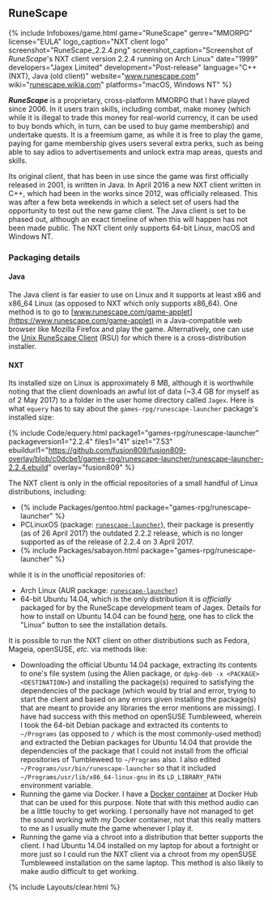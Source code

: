 ## RuneScape
{% include Infoboxes/game.html game="RuneScape" genre="MMORPG" license="EULA" logo_caption="NXT client logo" screenshot="RuneScape_2.2.4.png" screenshot_caption="Screenshot of <i>RuneScape</i>'s NXT client version 2.2.4 running on Arch Linux" date="1999" developers="Jagex Limited" development="Post-release" language="C++ (NXT), Java (old client)" website="<a href='http://www.runescape.com/' link='_blank'>www.runescape.com</a>" wiki="<a href='http://runescape.wikia.com' link='_blank'>runescape.wikia.com</a>" platforms="macOS, Windows NT" %}

***RuneScape*** is a proprietary, cross-platform MMORPG that I have played since 2006. In it users train skills, including combat, make money (which while it is illegal to trade this money for real-world currency, it can be used to buy bonds which, in turn, can be used to buy game membership) and undertake quests. It is a freemium game, as while it is free to play the game, paying for game membership gives users several extra perks, such as being able to say adios to advertisements and unlock extra map areas, quests and skills.

Its original client, that has been in use since the game was first officially released in 2001, is written in Java. In April 2016 a new NXT client written in C++, which had been in the works since 2012, was officially released. This was after a few beta weekends in which a select set of users had the opportunity to test out the new game client. The Java client is set to be phased out, although an exact timeline of when this will happen has not been made public. The NXT client only supports 64-bit Linux, macOS and Windows NT.

### Packaging details
#### Java
The Java client is far easier to use on Linux and it supports at least x86 and x86_64 Linux (as opposed to NXT which only supports x86_64). One method is to go to [www.runescape.com/game-applet](https://www.runescape.com/game-applet) in a Java-compatible web browser like Mozilla Firefox and play the game. Alternatively, one can use the [Unix RuneScape Client](https://github.com/HikariKnight/rsu-client) (RSU) for which there is a cross-distribution installer.

#### NXT
Its installed size on Linux is approximately 8 MB, although it is worthwhile noting that the client downloads an awful lot of data (~3.4 GB for myself as of 2 May 2017) to a folder in the user home directory called `Jagex`. Here is what `equery` has to say about the `games-rpg/runescape-launcher` package's installed size:

{% include Code/equery.html package1="games-rpg/runescape-launcher" packageversion1="2.2.4" files1="41" size1="7.53" ebuildurl1="https://github.com/fusion809/fusion809-overlay/blob/c0dcbe1/games-rpg/runescape-launcher/runescape-launcher-2.2.4.ebuild" overlay="fusion809" %}

The NXT client is only in the official repositories of a small handful of Linux distributions, including:

* {% include Packages/gentoo.html package="games-rpg/runescape-launcher" %}
* PCLinuxOS (package: [`runescape-launcher`](https://pclinuxos.pkgs.org/rolling/pclinuxos-x86_64/runescape-launcher-2.2.2-1pclos2016.x86_64.rpm.html)), their package is presently (as of 26 April 2017) the outdated 2.2.2 release, which is no longer supported as of the release of 2.2.4 on 3 April 2017.
* {% include Packages/sabayon.html package="games-rpg/runescape-launcher" %}

while it is in the unofficial repositories of:

* Arch Linux (AUR package: [`runescape-launcher`](https://aur.archlinux.org/packages/runescape-launcher))
* 64-bit Ubuntu 14.04, which is the only distribution it is *officially* packaged for by the RuneScape development team of Jagex. Details for how to install on Ubuntu 14.04 can be found [here](https://www.runescape.com/download), one has to click the "Linux" button to see the installation details.

It is possible to run the NXT client on other distributions such as Fedora, Mageia, openSUSE, *etc.* via methods like:

* Downloading the official Ubuntu 14.04 package, extracting its contents to one's file system (using the Alien package, or `dpkg-deb -x <PACKAGE> <DESTINATION>`) and installing the package(s) required to satisfying the dependencies of the package (which would by trial and error, trying to start the client and based on any errors given installing the package(s) that are meant to provide any libraries the error mentions are missing). I have had success with this method on openSUSE Tumbleweed, wherein I took the 64-bit Debian package and extracted its contents to `~/Programs` (as opposed to `/` which is the most commonly-used method) and extracted the Debian packages for Ubuntu 14.04 that provide the dependencies of the package that I could not install from the official repositories of Tumbleweed to `~/Programs` also. I also edited `~/Programs/usr/bin/runescape-launcher` so that it included `~/Programs/usr/lib/x86_64-linux-gnu` in its `LD_LIBRARY_PATH` environment variable.
* Running the game via Docker. I have a [Docker container](https://hub.docker.com/r/fusion809/runescape-launcher/) at Docker Hub that can be used for this purpose. Note that with this method audio can be a little touchy to get working. I personally have not managed to get the sound working with my Docker container, not that this really matters to me as I usually mute the game whenever I play it.
* Running the game via a chroot into a distribution that better supports the client. I had Ubuntu 14.04 installed on my laptop for about a fortnight or more just so I could run the NXT client via a chroot from my openSUSE Tumbleweed installation on the same laptop. This method is also likely to make audio difficult to get working.

{% include Layouts/clear.html %}
